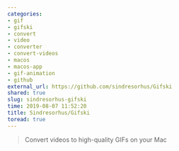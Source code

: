 ```yaml
---
categories:
- gif
- gifski
- convert
- video
- converter
- convert-videos
- macos
- macos-app
- gif-animation
- github
external_url: https://github.com/sindresorhus/Gifski
shared: true
slug: sindresorhus-gifski
time: 2019-08-07 11:52:20
title: Sindresorhus/Gifski
toread: true
---
```


>  Convert videos to high-quality GIFs on your Mac